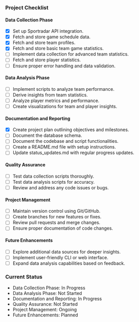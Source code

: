 ### Project Checklist

#### Data Collection Phase
- [x] Set up Sportradar API integration.
- [x] Fetch and store game schedule data.
- [x] Fetch and store team profiles.
- [x] Fetch and store basic team game statistics.
- [ ] Implement data collection for advanced team statistics.
- [ ] Fetch and store player statistics.
- [ ] Ensure proper error handling and data validation.

#### Data Analysis Phase
- [ ] Implement scripts to analyze team performance.
- [ ] Derive insights from team statistics.
- [ ] Analyze player metrics and performance.
- [ ] Create visualizations for team and player insights.

#### Documentation and Reporting
- [x] Create project plan outlining objectives and milestones.
- [ ] Document the database schema.
- [ ] Document the codebase and script functionalities.
- [ ] Create a README.md file with setup instructions.
- [ ] Update status_updates.md with regular progress updates.

#### Quality Assurance
- [ ] Test data collection scripts thoroughly.
- [ ] Test data analysis scripts for accuracy.
- [ ] Review and address any code issues or bugs.

#### Project Management
- [ ] Maintain version control using Git/GitHub.
- [ ] Create branches for new features or fixes.
- [ ] Review pull requests and merge changes.
- [ ] Ensure proper documentation of code changes.

#### Future Enhancements
- [ ] Explore additional data sources for deeper insights.
- [ ] Implement user-friendly CLI or web interface.
- [ ] Expand data analysis capabilities based on feedback.

### Current Status
- Data Collection Phase: In Progress
- Data Analysis Phase: Not Started
- Documentation and Reporting: In Progress
- Quality Assurance: Not Started
- Project Management: Ongoing
- Future Enhancements: Planned
